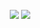 
<a href="https://linktr.ee/sirvictahh" target="_blank">
  <object href="https://linktr.ee/sirvictahh" type="image/svg+xml">
    <img alt="João Víctor Maia's GitHub Profile README" src="https://raw.githubusercontent.com/sirvictahh/sirvictahh/main/maia.svg">
  </object>
</a>

<div align="center">
    <img class="img"  style="height: auto; width: 50%;" src="https://github-readme-stats.vercel.app/api?username=sirvictahh&show_icons=true&theme=vision-friendly-dark" />
    <img class="img"  style="height: auto; width: 45%;" src="https://github-readme-stats.vercel.app/api/top-langs/?username=sirvictahh&theme=vision-friendly-dark&layout=compact" />
</div>
